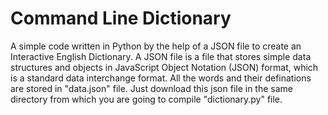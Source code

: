 # Command Line Dictionary
A simple code written in Python by the help of a JSON file to create an Interactive English Dictionary.
A JSON file is a file that stores simple data structures and objects in JavaScript Object Notation (JSON) format, which is a standard data interchange format.
All the words and their definations are stored in "data.json" file.
Just download this json file in the same directory from which you are going to compile "dictionary.py" file.
